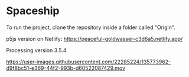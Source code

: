 # Spaceship

To run the project, clone the repository inside a folder called "Origin".

p5js version on Netlify: https://peaceful-goldwasser-c3d6a5.netlify.app/

Processing version 3.5.4

https://user-images.githubusercontent.com/22285224/135773962-d9f8bc51-e369-44f2-993b-d60522087429.mov
